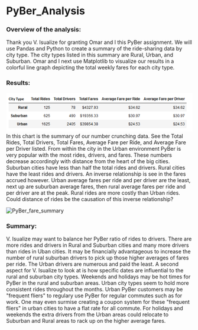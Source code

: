 # PyBer_Analysis

### Overview of the analysis:
Thank you V. Isualize for granting Omar and I this PyBer assignment. We will use Pandas and Python to create a summary of the ride-sharing data by city type. The city types listed in this summary are Rural, Urban, and Suburban. Omar and I next use Matplotlib to visualize our results in a colorful line graph depicting the total weekly fares for each city type. 

### Results:
![FaresbyCityType](FaresbyCityType.png)
In this chart is the summary of our number crunching data. See the Total Rides, Total Drivers, Total Fares, Average Fare per Ride, and Average Fare per Driver listed. From within the city in the Urban environment PyBer is very popular with the most rides, drivers, and fares. These numbers decrease accordingly with distance from the heart of the big cities. Suburban cities have less than half the total rides and drivers. Rural cities have the least rides and drivers. An inverse relationship is see in the fares accrued however. Urban average fares per ride and per driver are the least, next up are suburban average fares, then rural average fares per ride and per driver are at the peak. Rural rides are more costly than Urban rides. Could distance of rides be the causation of this inverse relationship? 


![PyBer_fare_summary](PyBer_fare_summary.png)
### Summary:


V. Isualize may want to balance her PyBer ratio of rides to drivers. There are more rides and drivers in Rural and Suburban cities and many more drivers than rides in Uban cities. It may be financially advantageous to increase the number of rural suburban drivers to pick up those higher averages of fares per ride. The Urban drivers are numerous and paid the least. A second aspect for V. Isualize to look at is how specific dates are influential to the rural and suburban city types. Weekends and holidays may be hot times for PyBer in the rural and suburban areas. Urban city types seem to hold more consistent rides throughout the months. Urban PyBer customers may be "frequent fliers" to regulary use PyBer for regular commutes such as for work. One may even surmise creating a coupon system for these "frequent fliers" in urban cities to have a flat rate for all commute. For holidays and weekends the extra drivers from the Urban areas could relocate to Suburban and Rural areas to rack up on the higher average fares. 


